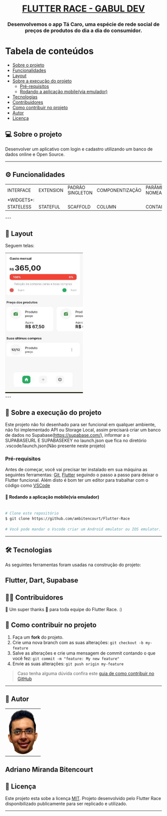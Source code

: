<h1 align="center">
      <a href="#" alt="FLUTTER RACE - GABUL DEV"> FLUTTER RACE - GABUL DEV </a>
</h1>

<h3 align="center">
     Desenvolvemos o app Tá Caro, uma espécie de rede social de preços de produtos do dia a dia do consumidor. 
</h3>

Tabela de conteúdos
=================
<!--ts-->
   * [Sobre o projeto](#-sobre-o-projeto)
   * [Funcionalidades](#-sobre-o-projeto)
   * [Layout](#-layout)
   * [Sobre a execução do projeto](#-sobre-a-execução-do-projeto)
     * [Pré-requisitos](#pré-requisitos)
     * [Rodando a aplicação mobile(via emulador)](#user-content--rodando-a-aplicação-mobile(via-emulador))
   * [Tecnologias](#-tecnologias)
   * [Contribuidores](#-contribuidores)
   * [Como contribuir no projeto](#-como-contribuir-no-projeto)
   * [Autor](#-autor)
   * [Licença](#user-content--licença)
<!--te-->


## 💻 Sobre o projeto

Desenvolver um aplicativo com login e cadastro utilizando um banco de dados online e Open Source.

---

## ⚙️ Funcionalidades
<table>
  <tr>
    <td>
INTERFACE </td>
<td>EXTENSION</td>
<td>PADRÃO SINGLETON</td>
<td>COMPONENTIZAÇÃO</td>
<td>PARÂMETROS NOMEADOS</td>
<td>ENUM</td>
<td>GET(GETTER)</td>
<td>OPERAÇÃO TERNÁRIA</td>
<td>TYPEDEF</td>
<td>FACTORY</td>
 </tr>
 <tr>     
<td>*WIDGETS*:</td>
<tr>
<td>STATELESS</td>
<td>STATEFUL</td>
<td>SCAFFOLD</td>
<td>COLUMN</td>
<td>CONTAINER </td>
<td>TEXT</td>
<td>IMAGE</td>
<td>TEXTFORMFIELD</td>
<td>INKWELL</td>
<td>SIZEDBOX</td>
<td>CENTER</td>
 </tr>     
</tr>
      </table>
---

## 🎨 Layout

Seguem telas:

<div align="left">
<img src="https://github.com/ambitencourt/Flutter-Race/blob/main/assets/images/Home.JPG" width=250px height=450px />
</div>
---

## 🚀 Sobre a execução do projeto

Este projeto não foi desenhado para ser funcional em qualquer ambiente, não foi implementado API ou Storage Local, assim precisará criar um banco de dados no Supabase(https://supabase.com/), informar a o SUPABASEURL E SUPABASEKEY no launch.json que fica no diretório .vscode/launch.json(Não presente neste projeto)


### Pré-requisitos

Antes de começar, você vai precisar ter instalado em sua máquina as seguintes ferramentas:
[Git](https://git-scm.com), [Flutter](https://flutter.dev/) seguindo o passo a passo para deixar o Flutter funcional.
Além disto é bom ter um editor para trabalhar com o código como [VSCode](https://code.visualstudio.com/)


#### 🧭 Rodando a aplicação mobile(via emulador)

```bash

# Clone este repositório
$ git clone https://github.com/ambitencourt/Flutter-Race

# Você pode mandar o Vscode criar um Android emulator ou IOS emulator.


```
---

## 🛠 Tecnologias

As seguintes ferramentas foram usadas na construção do projeto:

Flutter, Dart, Supabase
---

## 👨‍💻 Contribuidores

💜 Um super thanks 👏 para toda equipe do Flutter Race. :)


## 💪 Como contribuir no projeto

1. Faça um **fork** do projeto.
2. Crie uma nova branch com as suas alterações: `git checkout -b my-feature`
3. Salve as alterações e crie uma mensagem de commit contando o que você fez: `git commit -m "feature: My new feature"`
4. Envie as suas alterações: `git push origin my-feature`
> Caso tenha alguma dúvida confira este [guia de como contribuir no GitHub](./CONTRIBUTING.md)

---

## 🦸 Autor

<table>
  <tr>
    <td align="center"><a href="https://github.com/ambitencourt"><img style="border-radius: 50%;" src="https://github.com/ambitencourt/Flutter-Race/blob/main/assets/images/Banner2.png" width="100px;"</td>   
  </tr>
  
</table>

Adriano Miranda Bitencourt
---

## 📝 Licença

Este projeto esta sobe a licença [MIT](./LICENSE).
Projeto desenvolvido pelo Flutter Race disponibilizado publicamente para ser replicado e utilizado.


---


